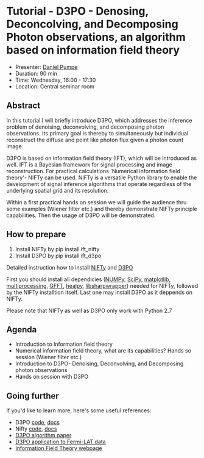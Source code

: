 # Tutorial - D3PO - Denosing, Deconcolving, and Decomposing Photon observations, an algorithm based on information field theory

* Presenter: [Daniel Pumpe](https://github.com/dpumpe)
* Duration: 90 min
* Time: Wednesday, 16:00 - 17:30
* Location: Central seminar room

## Abstract

In this tutorial I will briefly introduce D3PO, which addresses the inference
problem of denoising, deconvolving, and decomposing photon observations. Its
primary goal is thereby to simultaneously but individual reconstruct the diffuse
and point like photon flux given a photon count image.

D3PO is based on information field theory (IFT), which will be introduced as
well. IFT is a  Bayesian framework for signal processing and image
reconstruction. For practical calculations 'Numerical information field theory'-
NIFTy can be used. NIFTy is a versatile Python library to enable the development
of signal inference algorithms that operate regardless of the underlying spatial
grid and its resolution. 

Within a first practical hands on session we will guide the audience thru some
examples (Wiener filter etc.) and thereby demonstrate NIFTy principle
capabilities. Then the usage of D3PO will be demonstrated. 

## How to prepare

1. Install NIFTy by pip install ift_nifty
2. Install D3PO by pip install ift_d3po

Detailed instruction how to install [NIFTy](http://wwwmpa.mpa-garching.mpg.de/ift/nifty/install.html#download-label) 
and [D3PO](http://wwwmpa.mpa-garching.mpg.de/ift/d3po/install.html#download-label) 

First you should install all dependicies ([NUMPy](http://www.numpy.org), [SciPy](http://www.scipy.org), [matplotlib](http://matplotlib.org), [multiprocessing](https://docs.python.org/2/library/multiprocessing.html), [GFFT](https://github.com/mrbell/gfft), [healpy](https://github.com/healpy/healpy), [libsharpwrapper](https://github.com/mselig/libsharp-wrapper)) needed for NIFTy, followed by the NIFTy installtion itself. Last one may install D3PO as it deppends on NIFTy. 

Please note that NIFTy as well as D3PO only work with Python 2.7

## Agenda


- Introduction to Information field theory
- Numerical information field theory, what are its capabilities?
  Hands so session (Wiener filter etc.)
- Introduction to D3PO- Denoising, Deconvolving, and Decomposing photon observations
- Hands on session with D3PO

## Going further

If you'd like to learn more, here's some useful references:

* D3PO [code](https://github.com/information-field-theory/d3po),
  [docs](http://wwwmpa.mpa-garching.mpg.de/ift/d3po/)
* Nifty [code](https://github.com/information-field-theory/nifty),
  [docs](http://wwwmpa.mpa-garching.mpg.de/ift/nifty/)
* [D3PO algorithm paper](http://labs.adsabs.harvard.edu/adsabsadsabs/abs/2015A%26A...574A..74S/)
* [D3PO application to Fermi-LAT data](http://labs.adsabs.harvard.edu/adsabsadsabs/abs/2015A%26A...581A.126S/)
* [Information Field Theory webpage](https://wwwmpa.mpa-garching.mpg.de/ift/)
